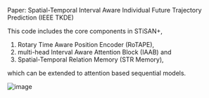 Paper: Spatial-Temporal Interval Aware Individual Future Trajectory Prediction (IEEE TKDE)

This code includes the core components in STiSAN+, 

1. Rotary Time Aware Position Encoder (RoTAPE), 
2. multi-head Interval Aware Attention Block (IAAB) and 
3. Spatial-Temporal Relation Memory (STR Memory),

which can be extended to attention based sequential models.

![image](https://github.com/jiangyiheng1/STiSAN_v2/assets/60536764/90c68450-da0a-492f-9704-3a053c75f3b5)
